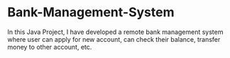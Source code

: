# Bank-Management-System
In this Java Project, I have developed a remote bank management system where user can apply for new account, can check their balance, transfer money to other account, etc.
